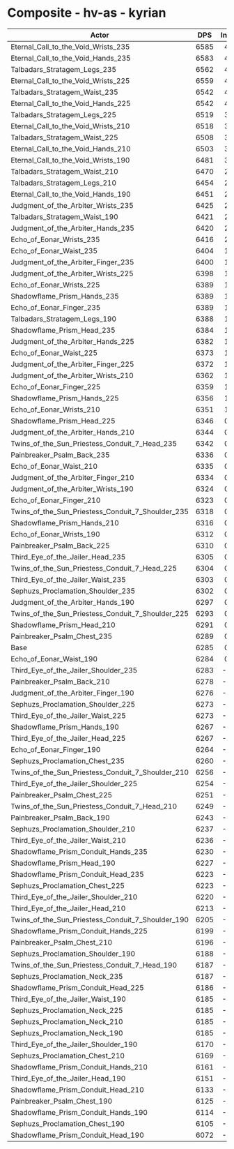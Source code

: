 # Composite - hv-as - kyrian
| Actor | DPS | Increase |
|---|:---:|:---:|
|Eternal_Call_to_the_Void_Wrists_235|6585|4.78%|
|Eternal_Call_to_the_Void_Hands_235|6583|4.74%|
|Talbadars_Stratagem_Legs_235|6562|4.41%|
|Eternal_Call_to_the_Void_Wrists_225|6559|4.36%|
|Talbadars_Stratagem_Waist_235|6542|4.10%|
|Eternal_Call_to_the_Void_Hands_225|6542|4.09%|
|Talbadars_Stratagem_Legs_225|6519|3.73%|
|Eternal_Call_to_the_Void_Wrists_210|6518|3.72%|
|Talbadars_Stratagem_Waist_225|6508|3.56%|
|Eternal_Call_to_the_Void_Hands_210|6503|3.48%|
|Eternal_Call_to_the_Void_Wrists_190|6481|3.13%|
|Talbadars_Stratagem_Waist_210|6470|2.94%|
|Talbadars_Stratagem_Legs_210|6454|2.69%|
|Eternal_Call_to_the_Void_Hands_190|6451|2.65%|
|Judgment_of_the_Arbiter_Wrists_235|6425|2.24%|
|Talbadars_Stratagem_Waist_190|6421|2.17%|
|Judgment_of_the_Arbiter_Hands_235|6420|2.16%|
|Echo_of_Eonar_Wrists_235|6416|2.09%|
|Echo_of_Eonar_Waist_235|6404|1.91%|
|Judgment_of_the_Arbiter_Finger_235|6400|1.83%|
|Judgment_of_the_Arbiter_Wrists_225|6398|1.81%|
|Echo_of_Eonar_Wrists_225|6389|1.67%|
|Shadowflame_Prism_Hands_235|6389|1.67%|
|Echo_of_Eonar_Finger_235|6389|1.66%|
|Talbadars_Stratagem_Legs_190|6388|1.65%|
|Shadowflame_Prism_Head_235|6384|1.58%|
|Judgment_of_the_Arbiter_Hands_225|6382|1.56%|
|Echo_of_Eonar_Waist_225|6373|1.40%|
|Judgment_of_the_Arbiter_Finger_225|6372|1.39%|
|Judgment_of_the_Arbiter_Wrists_210|6362|1.24%|
|Echo_of_Eonar_Finger_225|6359|1.18%|
|Shadowflame_Prism_Hands_225|6356|1.14%|
|Echo_of_Eonar_Wrists_210|6351|1.06%|
|Shadowflame_Prism_Head_225|6346|0.98%|
|Judgment_of_the_Arbiter_Hands_210|6344|0.95%|
|Twins_of_the_Sun_Priestess_Conduit_7_Head_235|6342|0.92%|
|Painbreaker_Psalm_Back_235|6336|0.82%|
|Echo_of_Eonar_Waist_210|6335|0.81%|
|Judgment_of_the_Arbiter_Finger_210|6334|0.79%|
|Judgment_of_the_Arbiter_Wrists_190|6324|0.63%|
|Echo_of_Eonar_Finger_210|6323|0.61%|
|Twins_of_the_Sun_Priestess_Conduit_7_Shoulder_235|6318|0.53%|
|Shadowflame_Prism_Hands_210|6316|0.49%|
|Echo_of_Eonar_Wrists_190|6312|0.44%|
|Painbreaker_Psalm_Back_225|6310|0.41%|
|Third_Eye_of_the_Jailer_Head_235|6305|0.33%|
|Twins_of_the_Sun_Priestess_Conduit_7_Head_225|6304|0.32%|
|Third_Eye_of_the_Jailer_Waist_235|6303|0.30%|
|Sephuzs_Proclamation_Shoulder_235|6302|0.28%|
|Judgment_of_the_Arbiter_Hands_190|6297|0.19%|
|Twins_of_the_Sun_Priestess_Conduit_7_Shoulder_225|6293|0.13%|
|Shadowflame_Prism_Head_210|6291|0.11%|
|Painbreaker_Psalm_Chest_235|6289|0.07%|
|Base|6285|0.00%|
|Echo_of_Eonar_Waist_190|6284|0.00%|
|Third_Eye_of_the_Jailer_Shoulder_235|6283|-0.02%|
|Painbreaker_Psalm_Back_210|6278|-0.10%|
|Judgment_of_the_Arbiter_Finger_190|6276|-0.14%|
|Sephuzs_Proclamation_Shoulder_225|6273|-0.19%|
|Third_Eye_of_the_Jailer_Waist_225|6273|-0.19%|
|Shadowflame_Prism_Hands_190|6267|-0.27%|
|Third_Eye_of_the_Jailer_Head_225|6267|-0.28%|
|Echo_of_Eonar_Finger_190|6264|-0.32%|
|Sephuzs_Proclamation_Chest_235|6260|-0.38%|
|Twins_of_the_Sun_Priestess_Conduit_7_Shoulder_210|6256|-0.45%|
|Third_Eye_of_the_Jailer_Shoulder_225|6254|-0.48%|
|Painbreaker_Psalm_Chest_225|6251|-0.54%|
|Twins_of_the_Sun_Priestess_Conduit_7_Head_210|6249|-0.57%|
|Painbreaker_Psalm_Back_190|6243|-0.66%|
|Sephuzs_Proclamation_Shoulder_210|6237|-0.75%|
|Third_Eye_of_the_Jailer_Waist_210|6236|-0.77%|
|Shadowflame_Prism_Conduit_Hands_235|6230|-0.87%|
|Shadowflame_Prism_Head_190|6227|-0.92%|
|Shadowflame_Prism_Conduit_Head_235|6223|-0.97%|
|Sephuzs_Proclamation_Chest_225|6223|-0.98%|
|Third_Eye_of_the_Jailer_Shoulder_210|6220|-1.03%|
|Third_Eye_of_the_Jailer_Head_210|6213|-1.14%|
|Twins_of_the_Sun_Priestess_Conduit_7_Shoulder_190|6205|-1.27%|
|Shadowflame_Prism_Conduit_Hands_225|6199|-1.36%|
|Painbreaker_Psalm_Chest_210|6196|-1.41%|
|Sephuzs_Proclamation_Shoulder_190|6188|-1.54%|
|Twins_of_the_Sun_Priestess_Conduit_7_Head_190|6187|-1.55%|
|Sephuzs_Proclamation_Neck_235|6187|-1.56%|
|Shadowflame_Prism_Conduit_Head_225|6186|-1.56%|
|Third_Eye_of_the_Jailer_Waist_190|6185|-1.58%|
|Sephuzs_Proclamation_Neck_225|6185|-1.58%|
|Sephuzs_Proclamation_Neck_210|6185|-1.59%|
|Sephuzs_Proclamation_Neck_190|6185|-1.59%|
|Third_Eye_of_the_Jailer_Shoulder_190|6170|-1.82%|
|Sephuzs_Proclamation_Chest_210|6169|-1.84%|
|Shadowflame_Prism_Conduit_Hands_210|6161|-1.97%|
|Third_Eye_of_the_Jailer_Head_190|6151|-2.13%|
|Shadowflame_Prism_Conduit_Head_210|6133|-2.41%|
|Painbreaker_Psalm_Chest_190|6125|-2.54%|
|Shadowflame_Prism_Conduit_Hands_190|6114|-2.71%|
|Sephuzs_Proclamation_Chest_190|6105|-2.85%|
|Shadowflame_Prism_Conduit_Head_190|6072|-3.39%|
